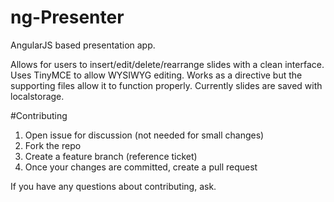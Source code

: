 ng-Presenter
============

AngularJS based presentation app.

Allows for users to insert/edit/delete/rearrange slides with a clean interface. Uses TinyMCE to allow WYSIWYG editing. Works as a directive but the supporting files allow it to function properly. Currently slides are saved with localstorage.


#Contributing

1. Open issue for discussion (not needed for small changes)
2. Fork the repo
3. Create a feature branch (reference ticket)
4. Once your changes are committed, create a pull request

If you have any questions about contributing, ask.